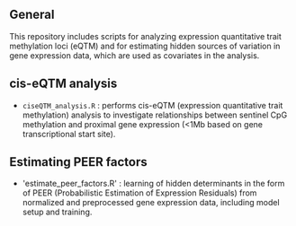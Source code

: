 ## General 
This repository includes scripts for analyzing expression quantitative trait methylation loci (eQTM) and for estimating hidden sources of variation in gene expression data, which are used as covariates in the analysis.

## cis-eQTM analysis 

* `ciseQTM_analysis.R` : performs cis-eQTM (expression quantitative trait methylation) analysis to investigate
relationships between sentinel CpG methylation and proximal gene expression (<1Mb based on gene transcriptional start site).

## Estimating PEER factors

* 'estimate_peer_factors.R' : learning of hidden determinants in the form of PEER (Probabilistic Estimation of Expression Residuals) from normalized
and preprocessed gene expression data, including model setup and training. 
